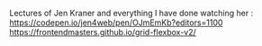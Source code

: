 Lectures of Jen Kraner and everything I have done watching her :
https://codepen.io/jen4web/pen/OJmEmKb?editors=1100
https://frontendmasters.github.io/grid-flexbox-v2/